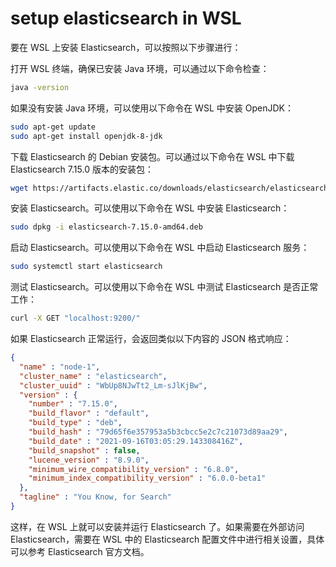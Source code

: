 # setup elasticsearch in WSL

要在 WSL 上安装 Elasticsearch，可以按照以下步骤进行：

打开 WSL 终端，确保已安装 Java 环境，可以通过以下命令检查：

```bash
java -version
```

如果没有安装 Java 环境，可以使用以下命令在 WSL 中安装 OpenJDK：
```bash
sudo apt-get update
sudo apt-get install openjdk-8-jdk
```

下载 Elasticsearch 的 Debian 安装包。可以通过以下命令在 WSL 中下载 Elasticsearch 7.15.0 版本的安装包：
```bash
wget https://artifacts.elastic.co/downloads/elasticsearch/elasticsearch-7.15.0-amd64.deb
```

安装 Elasticsearch。可以使用以下命令在 WSL 中安装 Elasticsearch：
```bash
sudo dpkg -i elasticsearch-7.15.0-amd64.deb
```

启动 Elasticsearch。可以使用以下命令在 WSL 中启动 Elasticsearch 服务：
```bash
sudo systemctl start elasticsearch
```

测试 Elasticsearch。可以使用以下命令在 WSL 中测试 Elasticsearch 是否正常工作：
```bash
curl -X GET "localhost:9200/"
```

如果 Elasticsearch 正常运行，会返回类似以下内容的 JSON 格式响应：

```json
{
  "name" : "node-1",
  "cluster_name" : "elasticsearch",
  "cluster_uuid" : "WbUp8NJwTt2_Lm-sJlKjBw",
  "version" : {
    "number" : "7.15.0",
    "build_flavor" : "default",
    "build_type" : "deb",
    "build_hash" : "79d65f6e357953a5b3cbcc5e2c7c21073d89aa29",
    "build_date" : "2021-09-16T03:05:29.143308416Z",
    "build_snapshot" : false,
    "lucene_version" : "8.9.0",
    "minimum_wire_compatibility_version" : "6.8.0",
    "minimum_index_compatibility_version" : "6.0.0-beta1"
  },
  "tagline" : "You Know, for Search"
}
```
这样，在 WSL 上就可以安装并运行 Elasticsearch 了。如果需要在外部访问 Elasticsearch，需要在 WSL 中的 Elasticsearch 配置文件中进行相关设置，具体可以参考 Elasticsearch 官方文档。